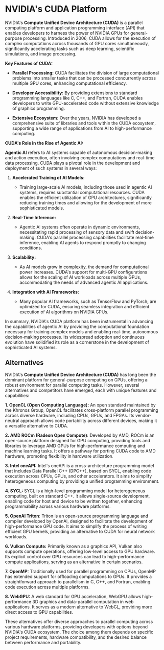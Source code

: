 # NVIDIA's CUDA Platform

NVIDIA's **Compute Unified Device Architecture (CUDA)** is a parallel computing platform and application programming interface (API) that enables developers to harness the power of NVIDIA GPUs for general-purpose processing. Introduced in 2006, CUDA allows for the execution of complex computations across thousands of GPU cores simultaneously, significantly accelerating tasks such as deep learning, scientific simulations, and image processing.

**Key Features of CUDA:**

- **Parallel Processing:** CUDA facilitates the division of large computational problems into smaller tasks that can be processed concurrently across multiple GPU cores, enhancing computational efficiency.

- **Developer Accessibility:** By providing extensions to standard programming languages like C, C++, and Fortran, CUDA enables developers to write GPU-accelerated code without extensive knowledge of graphics programming.

- **Extensive Ecosystem:** Over the years, NVIDIA has developed a comprehensive suite of libraries and tools within the CUDA ecosystem, supporting a wide range of applications from AI to high-performance computing.

**CUDA's Role in the Rise of Agentic AI:**

**Agentic AI** refers to AI systems capable of autonomous decision-making and action execution, often involving complex computations and real-time data processing. CUDA plays a pivotal role in the development and deployment of such systems in several ways:

1. **Accelerated Training of AI Models:**

   - Training large-scale AI models, including those used in agentic AI systems, requires substantial computational resources. CUDA enables the efficient utilization of GPU architectures, significantly reducing training times and allowing for the development of more sophisticated models.

2. **Real-Time Inference:**

   - Agentic AI systems often operate in dynamic environments, necessitating rapid processing of sensory data and swift decision-making. CUDA's parallel processing capabilities facilitate real-time inference, enabling AI agents to respond promptly to changing conditions.

3. **Scalability:**

   - As AI models grow in complexity, the demand for computational power increases. CUDA's support for multi-GPU configurations allows for the scaling of AI workloads across multiple GPUs, accommodating the needs of advanced agentic AI applications.

4. **Integration with AI Frameworks:**
   - Many popular AI frameworks, such as TensorFlow and PyTorch, are optimized for CUDA, ensuring seamless integration and efficient execution of AI algorithms on NVIDIA GPUs.

In summary, NVIDIA's CUDA platform has been instrumental in advancing the capabilities of agentic AI by providing the computational foundation necessary for training complex models and enabling real-time, autonomous decision-making processes. Its widespread adoption and continuous evolution have solidified its role as a cornerstone in the development of sophisticated AI systems.

## Alternatives

NVIDIA's **Compute Unified Device Architecture (CUDA)** has long been the dominant platform for general-purpose computing on GPUs, offering a robust environment for parallel computing tasks. However, several alternatives and competitors have emerged, each with unique features and capabilities:

**1. OpenCL (Open Computing Language):**
An open standard maintained by the Khronos Group, OpenCL facilitates cross-platform parallel programming across diverse hardware, including CPUs, GPUs, and FPGAs. Its vendor-neutral approach allows code portability across different devices, making it a versatile alternative to CUDA.

**2. AMD ROCm (Radeon Open Compute):**
Developed by AMD, ROCm is an open-source platform designed for GPU computing, providing tools and libraries to leverage AMD GPUs for high-performance computing and machine learning tasks. It offers a pathway for porting CUDA code to AMD hardware, promoting flexibility in hardware utilization.

**3. Intel oneAPI:**
Intel's oneAPI is a cross-architecture programming model that includes Data Parallel C++ (DPC++), based on SYCL, enabling code execution across CPUs, GPUs, and other accelerators. It aims to simplify heterogeneous computing by providing a unified programming environment.

**4. SYCL:**
SYCL is a high-level programming model for heterogeneous computing, built on standard C++. It allows single-source development, enabling code for host and device to be written together, enhancing programmability across various hardware platforms.

**5. OpenAI Triton:**
Triton is an open-source programming language and compiler developed by OpenAI, designed to facilitate the development of high-performance GPU code. It aims to simplify the process of writing efficient GPU kernels, providing an alternative to CUDA for neural network workloads.

**6. Vulkan Compute:**
Primarily known as a graphics API, Vulkan also supports compute operations, offering low-level access to GPU hardware. Its explicit control over GPU resources can lead to high-performance compute applications, serving as an alternative in certain scenarios.

**7. OpenMP:**
Traditionally used for parallel programming on CPUs, OpenMP has extended support for offloading computations to GPUs. It provides a straightforward approach to parallelism in C, C++, and Fortran, enabling code execution across multiple platforms.

**8. WebGPU:**
A web standard for GPU acceleration, WebGPU allows high-performance 3D graphics and data-parallel computation in web applications. It serves as a modern alternative to WebGL, providing more direct access to GPU capabilities.

These alternatives offer diverse approaches to parallel computing across various hardware platforms, providing developers with options beyond NVIDIA's CUDA ecosystem. The choice among them depends on specific project requirements, hardware compatibility, and the desired balance between performance and portability.
